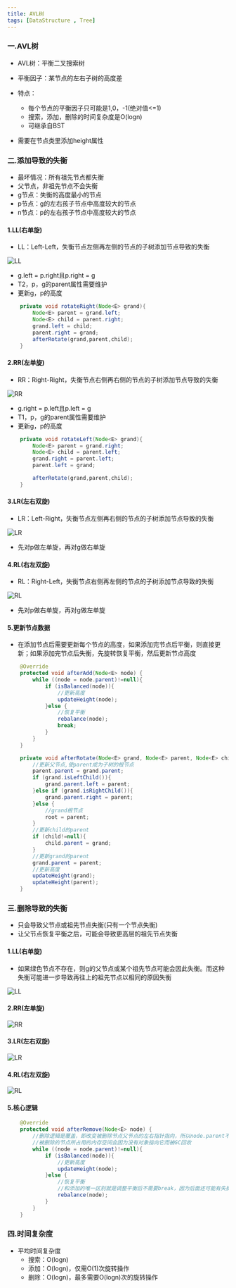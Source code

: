 ```yaml
---
title: AVL树
tags: [DataStructure , Tree]
---
```


### 一.AVL树

- AVL树：平衡二叉搜索树

- 平衡因子：某节点的左右子树的高度差
- 特点：
  - 每个节点的平衡因子只可能是1,0，-1(绝对值<=1)
  - 搜索，添加，删除的时间复杂度是O(logn)
  - 可继承自BST

- 需要在节点类里添加height属性

### 二.添加导致的失衡

- 最坏情况：所有祖先节点都失衡
- 父节点，非祖先节点不会失衡
- g节点：失衡的高度最小的节点
- p节点：g的左右孩子节点中高度较大的节点
- n节点：p的左右孩子节点中高度较大的节点

#### 1.LL(右单旋)

- LL：Left-Left，失衡节点左侧再左侧的节点的子树添加节点导致的失衡

![LL](D:\blog\source\_posts\AVL树\LL.png)

- g.left = p.right且p.right = g
- T2，p，g的parent属性需要维护
- 更新g，p的高度

```java
    private void rotateRight(Node<E> grand){
        Node<E> parent = grand.left;
        Node<E> child = parent.right;
        grand.left = child;
        parent.right = grand;
        afterRotate(grand,parent,child);
    }
```



#### 2.RR(左单旋)

- RR：Right-Right，失衡节点右侧再右侧的节点的子树添加节点导致的失衡

![RR](D:\blog\source\_posts\AVL树\RR.png)

- g.right = p.left且p.left = g
- T1，p，g的parent属性需要维护
- 更新g，p的高度

```java
	private void rotateLeft(Node<E> grand){
        Node<E> parent = grand.right;
        Node<E> child = parent.left;
        grand.right = parent.left;
        parent.left = grand;

        afterRotate(grand,parent,child);
    }
```



#### 3.LR(左右双旋)

- LR：Left-Right，失衡节点左侧再右侧的节点的子树添加节点导致的失衡

![LR](D:\blog\source\_posts\AVL树\LR.png)

- 先对p做左单旋，再对g做右单旋

#### 4.RL(右左双旋)

- RL：Right-Left，失衡节点右侧再左侧的节点的子树添加节点导致的失衡

![RL](D:\blog\source\_posts\AVL树\RL.png)

- 先对p做右单旋，再对g做左单旋

#### 5.更新节点数据

- 在添加节点后需要更新每个节点的高度，如果添加完节点后平衡，则直接更新；如果添加完节点后失衡，先旋转恢复平衡，然后更新节点高度

```java
    @Override
    protected void afterAdd(Node<E> node) {
        while ((node = node.parent)!=null){
            if (isBalanced(node)){
                //更新高度
                updateHeight(node);
            }else {
                //恢复平衡
                rebalance(node);
                break;
            }
        }
    }
```

```java
	private void afterRotate(Node<E> grand, Node<E> parent, Node<E> child){
        //更新父节点,使parent成为子树的根节点
        parent.parent = grand.parent;
        if (grand.isLeftChild()){
            grand.parent.left = parent;
        }else if (grand.isRightChild()){
            grand.parent.right = parent;
        }else {
            //grand根节点
            root = parent;
        }
        //更新child的parent
        if (child!=null){
            child.parent = grand;
        }
        //更新grand的parent
        grand.parent = parent;
        //更新高度
        updateHeight(grand);
        updateHeight(parent);
    }
```



### 三.删除导致的失衡

- 只会导致父节点或祖先节点失衡(只有一个节点失衡)
- 让父节点恢复平衡之后，可能会导致更高层的祖先节点失衡

#### 1.LL(右单旋)

- 如果绿色节点不存在，则g的父节点或某个祖先节点可能会因此失衡。而这种失衡可能进一步导致再往上的祖先节点以相同的原因失衡

![LL](D:\blog\source\_posts\AVL树\RemoveLL.png)

#### 2.RR(左单旋)

![RR](D:\blog\source\_posts\AVL树\RemoveRR.png)

#### 3.LR(左右双旋)

![LR](D:\blog\source\_posts\AVL树\RemoveLR.png)

#### 4.RL(右左双旋)

![RL](D:\blog\source\_posts\AVL树\RemoveRL.png)

#### 5.核心逻辑

```java
	@Override
    protected void afterRemove(Node<E> node) {
        //删除逻辑是覆盖，即改变被删除节点父节点的左右指针指向，所以node.parent不会是空
        //被删除的节点所占用的内存空间会因为没有对象指向它而被GC回收
        while ((node = node.parent)!=null){
            if (isBalanced(node)){
                //更新高度
                updateHeight(node);
            }else {
                //恢复平衡
                //和添加的唯一区别就是调整平衡后不需要break，因为后面还可能有失衡的节点
                rebalance(node);
            }
        }
    }
```



### 四.时间复杂度

- 平均时间复杂度
  - 搜索：O(logn)
  - 添加：O(logn)，仅需O(1)次旋转操作
  - 删除：O(logn)，最多需要O(logn)次的旋转操作